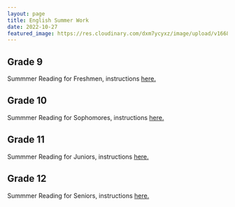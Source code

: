 ```yaml
---
layout: page
title: English Summer Work
date: 2022-10-27
featured_image: https://res.cloudinary.com/dxm7ycyxz/image/upload/v1668016966/2022/05/English-1-150x150_e3v2tr.webp
---
```


## Grade 9
 
Summmer Reading for Freshmen, instructions [here.](https://docs.google.com/document/d/1uDMjTVIj_yZkYd4fPipS1GOiJ0wzwpDm9NgTLYvSsXw/edit)

## Grade 10
 
Summmer Reading for Sophomores, instructions [here.](https://docs.google.com/document/d/151XbAV3xhQVzyAfNYRTxbBn-Zt0bn_b19Wzogvc9VuM/edit)

## Grade 11
 
Summmer Reading for Juniors, instructions [here.](https://docs.google.com/document/d/1DyPrUddHLvaPOBAJmyFV6yaZYmt4hlhEKjUe6mV1XCc/edit)

## Grade 12
 
Summmer Reading for Seniors, instructions [here.](https://docs.google.com/document/d/1uDMjTVIj_yZkYd4fPipS1GOiJ0wzwpDm9NgTLYvSsXw/edit)
